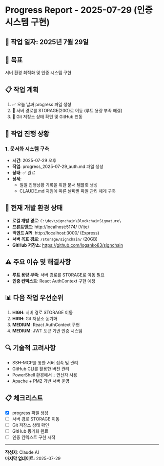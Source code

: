# Progress Report - 2025-07-29 (인증 시스템 구현)

## 📅 작업 일자: 2025년 7월 29일

## 🎯 목표
서버 환경 최적화 및 인증 시스템 구현

## 📋 작업 계획
1. ✅ 오늘 날짜 progress 파일 생성
2. 🔄 서버 경로를 STORAGE(20G)로 이동 (루트 용량 부족 해결)
3. 🔄 Git 저장소 상태 확인 및 GitHub 연동

## 📝 작업 진행 상황

### 1. 문서화 시스템 구축
- **시간**: 2025-07-29 오후
- **작업**: progress_2025-07-29_auth.md 파일 생성
- **상태**: ✅ 완료
- **상세**: 
  - 일일 진행상황 기록을 위한 문서 템플릿 생성
  - CLAUDE.md 지침에 따른 날짜별 파일 관리 체계 구축

## 🔧 현재 개발 환경 상태
- **로컬 개발 경로**: `C:\dev\signchain\BlockchainSignature\`
- **프론트엔드**: http://localhost:5174/ (Vite)
- **백엔드 API**: http://localhost:3000/ (Express)
- **서버 목표 경로**: `/storage/signchain/` (20GB)
- **GitHub 저장소**: https://github.com/loganko83/signchain

## ⚠️ 주요 이슈 및 해결사항
- **루트 용량 부족**: 서버 경로를 STORAGE로 이동 필요
- **인증 컨텍스트**: React AuthContext 구현 예정

## 📊 다음 작업 우선순위
1. **HIGH**: 서버 경로 STORAGE 이동
2. **HIGH**: Git 저장소 동기화 
3. **MEDIUM**: React AuthContext 구현
4. **MEDIUM**: JWT 토큰 기반 인증 시스템

## 🔍 기술적 고려사항
- SSH-MCP를 통한 서버 접속 및 관리
- GitHub CLI를 활용한 버전 관리
- PowerShell 환경에서 `;` 연산자 사용
- Apache + PM2 기반 서버 운영

## 📋 체크리스트
- [x] progress 파일 생성
- [ ] 서버 경로 STORAGE 이동
- [ ] Git 저장소 상태 확인
- [ ] GitHub 동기화 완료
- [ ] 인증 컨텍스트 구현 시작

---
**작성자**: Claude AI  
**마지막 업데이트**: 2025-07-29
